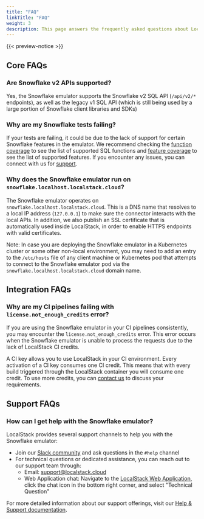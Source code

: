 ```yaml
---
title: "FAQ"
linkTitle: "FAQ"
weight: 3
description: This page answers the frequently asked questions about LocalStack for Snowflake
---
```


{{< preview-notice >}}

## Core FAQs

### Are Snowflake v2 APIs supported?

Yes, the Snowflake emulator supports the Snowflake v2 SQL API (`/api/v2/*` endpoints), as well as the legacy v1 SQL API (which is still being used by a large portion of Snowflake client libraries and SDKs) 

### Why are my Snowflake tests failing?

If your tests are failing, it could be due to the lack of support for certain Snowflake features in the emulator. We recommend checking the [function coverage](https://snowflake.localstack.cloud/references/coverage-functions/) to see the list of supported SQL functions and [feature coverage](https://snowflake.localstack.cloud/references/coverage-features/) to see the list of supported features. If you encounter any issues, you can connect with us for [support](#support-faqs).

### Why does the Snowflake emulator run on `snowflake.localhost.localstack.cloud`?

The Snowflake emulator operates on `snowflake.localhost.localstack.cloud`. This is a DNS name that resolves to a local IP address (`127.0.0.1`) to make sure the connector interacts with the local APIs. In addition, we also publish an SSL certificate that is automatically used inside LocalStack, in order to enable HTTPS endpoints with valid certificates.

Note: In case you are deploying the Snowflake emulator in a Kubernetes cluster or some other non-local environment, you may need to add an entry to the `/etc/hosts` file of any client machine or Kubernetes pod that attempts to connect to the Snowflake emulator pod via the `snowflake.localhost.localstack.cloud` domain name.

## Integration FAQs

### Why are my CI pipelines failing with `license.not_enough_credits` error?

If you are using the Snowflake emulator in your CI pipelines consistently, you may encounter the `license.not_enough_credits` error. This error occurs when the Snowflake emulator is unable to process the requests due to the lack of LocalStack CI credits.

A CI key allows you to use LocalStack in your CI environment. Every activation of a CI key consumes one CI credit. This means that with every build triggered through the LocalStack container you will consume one credit. To use more credits, you can [contact us](https://localstack.cloud/contact) to discuss your requirements.

## Support FAQs

### How can I get help with the Snowflake emulator?

LocalStack provides several support channels to help you with the Snowflake emulator:

- Join our [Slack community](https://localstack.cloud/slack) and ask questions in the `#help` channel
- For technical questions or dedicated assistance, you can reach out to our support team through:
    - Email: [support@localstack.cloud](mailto:support@localstack.cloud)
    - Web Application chat: Navigate to the [LocalStack Web Application](https://app.localstack.cloud), click the chat icon in the bottom right corner, and select "Technical Question"

For more detailed information about our support offerings, visit our [Help & Support documentation](https://docs.localstack.cloud/getting-started/help-and-support/).
